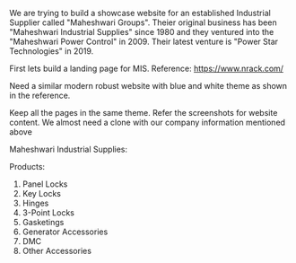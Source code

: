 We are trying to build a showcase website for an established Industrial Supplier called "Maheshwari Groups".
Theier original business has been "Maheshwari Industrial Supplies" since 1980 and they ventured into the "Maheshwari Power Control" in 2009. Their latest venture is "Power Star Technologies" in 2019.

First lets build a landing page for MIS. 
Reference: https://www.nrack.com/

Need a similar modern robust website with blue and white theme as shown in the reference.

Keep all the pages in the same theme. Refer the screenshots for website content. We almost need a clone with our company information mentioned above

Maheshwari Industrial Supplies:

Products:
1. Panel Locks
2. Key Locks
3. Hinges
4. 3-Point Locks
5. Gasketings
6. Generator Accessories
7. DMC
8. Other Accessories
